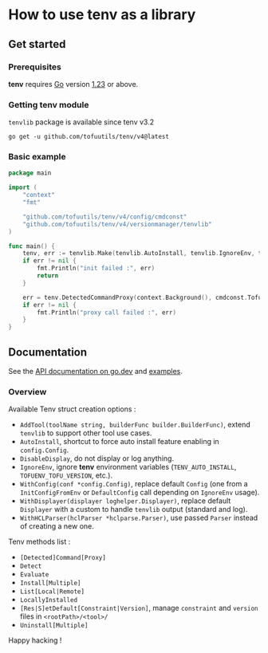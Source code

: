 # How to use tenv as a library

## Get started

### Prerequisites

**tenv** requires [Go](https://go.dev) version [1.23](https://go.dev/doc/devel/release#go1.23.0) or above.

### Getting tenv module

`tenvlib` package is available since tenv v3.2

```console
go get -u github.com/tofuutils/tenv/v4@latest
```

### Basic example

```go
package main

import (
    "context"
    "fmt"

    "github.com/tofuutils/tenv/v4/config/cmdconst"
    "github.com/tofuutils/tenv/v4/versionmanager/tenvlib"
)

func main() {
    tenv, err := tenvlib.Make(tenvlib.AutoInstall, tenvlib.IgnoreEnv, tenvlib.DisableDisplay)
    if err != nil {
        fmt.Println("init failed :", err)
        return
    }

    err = tenv.DetectedCommandProxy(context.Background(), cmdconst.TofuName, "version")
    if err != nil {
        fmt.Println("proxy call failed :", err)
    }
}
```

## Documentation

See the [API documentation on go.dev](https://pkg.go.dev/github.com/tofuutils/tenv/v4/versionmanager/tenvlib) and [examples](https://github.com/tofuutils/tenv/tree/main/versionmanager/tenvlib/examples).

### Overview

Available Tenv struct creation options :

- `AddTool(toolName string, builderFunc builder.BuilderFunc)`, extend `tenvlib` to support other tool use cases.
- `AutoInstall`, shortcut to force auto install feature enabling in `config.Config`.
- `DisableDisplay`, do not display or log anything.
- `IgnoreEnv`, ignore **tenv** environment variables (`TENV_AUTO_INSTALL`, `TOFUENV_TOFU_VERSION`, etc.).
- `WithConfig(conf *config.Config)`, replace default `Config` (one from a `InitConfigFromEnv` or `DefaultConfig` call depending on `IgnoreEnv` usage).
- `WithDisplayer(displayer loghelper.Displayer)`, replace default `Displayer` with a custom to handle `tenvlib` output (standard and log).
- `WithHCLParser(hclParser *hclparse.Parser)`, use passed `Parser` instead of creating a new one.

Tenv methods list :

- `[Detected]Command[Proxy]`
- `Detect`
- `Evaluate`
- `Install[Multiple]`
- `List[Local|Remote]`
- `LocallyInstalled`
- `[Res|S]etDefault[Constraint|Version]`, manage `constraint` and `version` files in `<rootPath>/<tool>/`
- `Uninstall[Multiple]`

Happy hacking !
